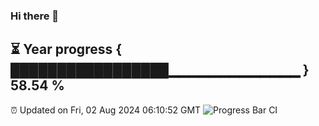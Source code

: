### Hi there 👋
⏳ Year progress { █████████████████▁▁▁▁▁▁▁▁▁▁▁▁▁ } 58.54 %
---
⏰ Updated on Fri, 02 Aug 2024 06:10:52 GMT
![Progress Bar CI](https://github.com/Moyi321/Moyi321/workflows/Progress%20Bar%20CI/badge.svg)
